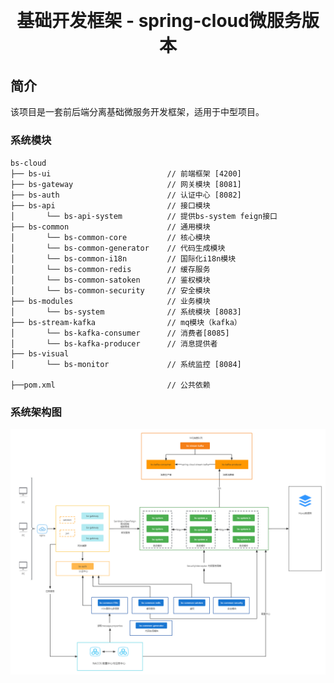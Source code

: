 <h1 style="margin: 30px 0 30px; font-weight: bold;text-align: center">基础开发框架 - spring-cloud微服务版本</h1>

## 简介

该项目是一套前后端分离基础微服务开发框架，适用于中型项目。

### 系统模块

    bs-cloud    
    ├── bs-ui                          // 前端框架 [4200]
    ├── bs-gateway                     // 网关模块 [8081]
    ├── bs-auth                        // 认证中心 [8082]
    ├── bs-api                         // 接口模块
    │       └── bs-api-system          // 提供bs-system feign接口
    ├── bs-common                      // 通用模块
    │       └── bs-common-core         // 核心模块
    │       └── bs-common-generator    // 代码生成模块
    │       └── bs-common-i18n         // 国际化i18n模块
    │       └── bs-common-redis        // 缓存服务
    │       └── bs-common-satoken      // 鉴权模块
    │       └── bs-common-security     // 安全模块
    ├── bs-modules                     // 业务模块
    │       └── bs-system              // 系统模块 [8083]
    ├── bs-stream-kafka                // mq模块（kafka）
    │       └── bs-kafka-consumer      // 消费者[8085]
    │       └── bs-kafka-producer      // 消息提供者
    ├── bs-visual
    │       └── bs-monitor             // 系统监控 [8084]

    ├──pom.xml                         // 公共依赖

### 系统架构图
<img src="bs-doc/image/bs-cloud-framework.png">


